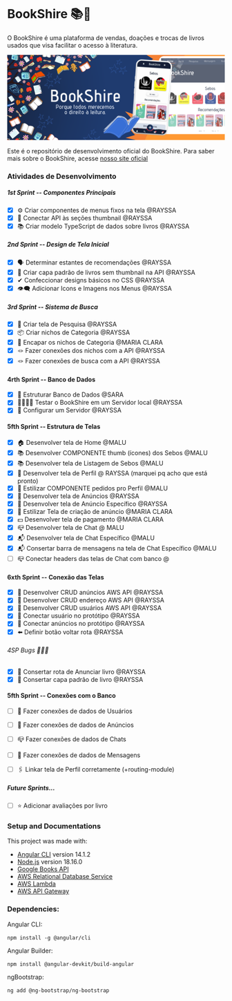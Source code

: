# BookShire 📚🌳

O BookShire é uma plataforma de vendas, doações e trocas de livros usados que visa facilitar o acesso à literatura.

![Banner Informativo do BookShire](/src/assets/banner.png)

Este é o repositório de desenvolvimento oficial do BookShire. Para saber mais sobre o BookShire, acesse [nosso site oficial](https://bookshire.vercel.app/)

### Atividades de Desenvolvimento

##### 1st Sprint -- Componentes Principais
- [x] ⚙️ Criar componentes de menus fixos na tela @RAYSSA
- [x] 🔗 Conectar API às seções thumbnail @RAYSSA
- [x] 📚 Criar modelo TypeScript de dados sobre livros @RAYSSA

##### 2nd Sprint -- Design de Tela Inicial
- [x] 🗣️ Determinar estantes de recomendações @RAYSSA
- [x] 📘 Criar capa padrão de livros sem thumbnail na API @RAYSSA
- [x] ✔ Confeccionar designs básicos no CSS @RAYSSA 
- [x] 👁️‍🗨️ Adicionar Icons e Imagens nos Menus @RAYSSA

##### 3rd Sprint -- Sistema de Busca
- [x] 🔎 Criar tela de Pesquisa @RAYSSA
- [x] 📦 Criar nichos de Categoria @RAYSSA
- [x] 💟 Encapar os nichos de Categoria @MARIA CLARA
- [x] 🪢 Fazer conexões dos nichos com a API @RAYSSA
- [x] 🪢 Fazer conexões de busca com a API @RAYSSA

#### 4rth Sprint -- Banco de Dados
- [x] 🔨 Estruturar Banco de Dados @SARA
- [x] 👹👹👹👹 Testar o BookShire em um Servidor local @RAYSSA
- [x] 👹 Configurar um Servidor @RAYSSA

#### 5fth Sprint -- Estrutura de Telas
- [x] 🏠 Desenvolver tela de Home @MALU
- [x] 📚 Desenvolver COMPONENTE thumb (ícones) dos Sebos @MALU
- [x] 📚 Desenvolver tela de Listagem de Sebos @MALU
- [x] 👤 Desenvolver tela de Perfil @ RAYSSA (marquei pq acho que está pronto)
- [x] 👤 Estilizar COMPONENTE pedidos pro Perfil @MALU
- [x] 📢 Desenvolver tela de Anúncios @RAYSSA
- [x] 📢 Desenvolver tela de Anúncio Específico @RAYSSA
- [x] 📢 Estilizar Tela de criação de anúncio @MARIA CLARA
- [x] 💵 Desenvolver tela de pagamento @MARIA CLARA
- [x] 📪 Desenvolver tela de Chat @ MALU
- [x] 📬 Desenvolver tela de Chat Específico @MALU
- [x] 📬 Consertar barra de mensagens na tela de Chat Específico @MALU
- [ ] 📪 Conectar headers das telas de Chat com banco @ 

#### 6xth Sprint -- Conexão das Telas
- [x] 🙌 Desenvolver CRUD anúncios AWS API @RAYSSA
- [x] 🙌 Desenvolver CRUD endereço AWS API @RAYSSA
- [x] 🙌 Desenvolver CRUD usuários AWS API @RAYSSA
- [x] 🙌 Conectar usuário no protótipo @RAYSSA
- [x] 🙌 Conectar anúncios no protótipo @RAYSSA
- [x] ⬅️ Definir botão voltar rota @RAYSSA

###### 4SP Bugs 👾👾👾
- [x] 🎯 Consertar rota de Anunciar livro @RAYSSA
- [x] 📔 Consertar capa padrão de livro @RAYSSA

#### 5fth Sprint -- Conexões com o Banco
- [ ] 👤 Fazer conexões de dados de Usuários
- [ ] 📢 Fazer conexões de dados de Anúncios
- [ ] 📪 Fazer conexões de dados de Chats
- [ ] 📨 Fazer conexões de dados de Mensagens
- [ ] 🖇️ Linkar tela de Perfil corretamente (+routing-module)


##### Future Sprints...
- [ ] ⭐ Adicionar avaliações por livro 


### Setup and Documentations
This project was made with:
- [Angular CLI](https://github.com/angular/angular-cli) version 14.1.2
- [Node.js](https://nodejs.org/en/docs) version 18.16.0
- [Google Books API](https://developers.google.com/books)
- [AWS Relational Database Service](https://aws.amazon.com/rds/?trk=eca03f9c-ce0f-4704-b08e-e6fe66f1f54d&sc_channel=ps&ef_id=CjwKCAiA3aeqBhBzEiwAxFiOBi8x1R_S1-MRBsNIuq3sut86SOrih5aDofznWUIVQFLT6IP4ZOpS3xoCt-MQAvD_BwE:G:s&s_kwcid=AL!4422!3!548640877181!e!!g!!aws%20rds!12024809973!118832469809)
- [AWS Lambda](https://aws.amazon.com/pm/lambda/?trk=56f58804-91cd-4af4-98d4-afe277a57fd3&sc_channel=ps&ef_id=CjwKCAiA3aeqBhBzEiwAxFiOBr1fz1cyLtHgc7qp1qWNMpnqEjdUU9-7QoD1brKaXWGKrC1MRMLKIRoCQRoQAvD_BwE:G:s&s_kwcid=AL!4422!3!651510591822!e!!g!!aws%20lambda!19828231347!148480170233)
- [AWS API Gateway](https://aws.amazon.com/api-gateway/) 

### Dependencies:
    
Angular CLI:

    npm install -g @angular/cli

Angular Builder:

    npm install @angular-devkit/build-angular

ngBootstrap:

    ng add @ng-bootstrap/ng-bootstrap